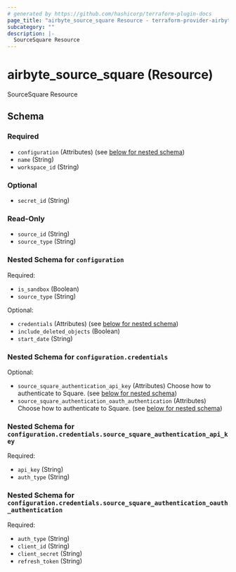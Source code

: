 ```yaml
---
# generated by https://github.com/hashicorp/terraform-plugin-docs
page_title: "airbyte_source_square Resource - terraform-provider-airbyte-new"
subcategory: ""
description: |-
  SourceSquare Resource
---
```


# airbyte_source_square (Resource)

SourceSquare Resource



<!-- schema generated by tfplugindocs -->
## Schema

### Required

- `configuration` (Attributes) (see [below for nested schema](#nestedatt--configuration))
- `name` (String)
- `workspace_id` (String)

### Optional

- `secret_id` (String)

### Read-Only

- `source_id` (String)
- `source_type` (String)

<a id="nestedatt--configuration"></a>
### Nested Schema for `configuration`

Required:

- `is_sandbox` (Boolean)
- `source_type` (String)

Optional:

- `credentials` (Attributes) (see [below for nested schema](#nestedatt--configuration--credentials))
- `include_deleted_objects` (Boolean)
- `start_date` (String)

<a id="nestedatt--configuration--credentials"></a>
### Nested Schema for `configuration.credentials`

Optional:

- `source_square_authentication_api_key` (Attributes) Choose how to authenticate to Square. (see [below for nested schema](#nestedatt--configuration--credentials--source_square_authentication_api_key))
- `source_square_authentication_oauth_authentication` (Attributes) Choose how to authenticate to Square. (see [below for nested schema](#nestedatt--configuration--credentials--source_square_authentication_oauth_authentication))

<a id="nestedatt--configuration--credentials--source_square_authentication_api_key"></a>
### Nested Schema for `configuration.credentials.source_square_authentication_api_key`

Required:

- `api_key` (String)
- `auth_type` (String)


<a id="nestedatt--configuration--credentials--source_square_authentication_oauth_authentication"></a>
### Nested Schema for `configuration.credentials.source_square_authentication_oauth_authentication`

Required:

- `auth_type` (String)
- `client_id` (String)
- `client_secret` (String)
- `refresh_token` (String)


